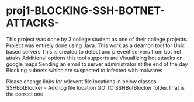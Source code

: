 proj1-BLOCKING-SSH-BOTNET-ATTACKS-
==================================
This project was done by 3 college student as one of their college projects.
Project was entirely done using Java.
This work as a deamon tool for Unix based servers
This is created to detect and prevent servers from bot net attaks
Additional options this tool supports are
                Visuallizing bot attacks on google maps
                Sending an email to server administrator at the end of the day
                Blocking subnets which are suspected to infected with malwares 
                
Please change links for relevent file locations in below classes
                SSHBotBlocker - Add log file location
GO TO SSHBotBlocker folder.That is the correct one
                

                

